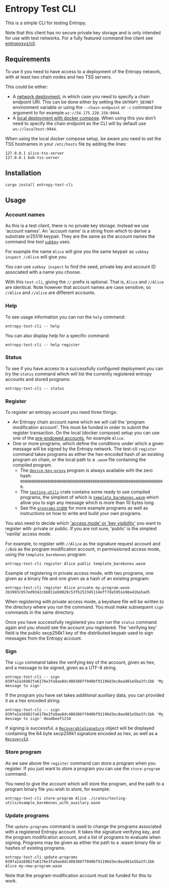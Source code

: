 # Entropy Test CLI

This is a simple CLI for testing Entropy.

Note that this client has no secure private key storage and is only intended for use with test
networks. For a fully featured command line client see [entropyxyz/cli](https://github.com/entropyxyz/cli).

## Requirements

To use it you need to have access to a deployment of the Entropy network, with at least two chain
nodes and two TSS servers.

This could be either:

- A [network deployment](https://github.com/entropyxyz/meta/wiki/New-Entropy-network-deployment-runbook), in
which case you need to specify a chain endpoint URI. This can be done either by setting the
`ENTROPY_DEVNET` environment variable or using the `--chain-endpoint` or `-c` command line argument
to for example `ws://54.175.228.156:9944`.
- A [local deployment with docker compose](https://github.com/entropyxyz/meta/wiki/Local-devnet).
  When using this you don't need to specify the chain endpoint as the CLI will by default use
  `ws://localhost:9944`.

When using the local docker compose setup, be aware you need to set the TSS hostnames in your
`/etc/hosts` file by adding the lines:

```
127.0.0.1 alice-tss-server
127.0.0.1 bob-tss-server
```

## Installation

`cargo install entropy-test-cli`

## Usage

### Account names

As this is a test client, there is no private key storage. Instead we use 'account names'. An 'account
name' is a string from which to derive a substrate sr25519 keypair. They are the same as
the account names the command line tool [`subkey`](https://docs.substrate.io/reference/command-line-tools/subkey) uses.

For example the name `Alice` will give you the same keypair as `subkey inspect //Alice` will give you.

You can use `subkey inspect` to find the seed, private key and account ID associated with a name you choose.

With this `test-cli`, giving the `//` prefix is optional. That is, `Alice` and `//Alice` are identical. Note
however that account names are case sensitive, so `//Alice` and `//alice` are different accounts.

### Help

To see usage information you can run the `help` command:

`entropy-test-cli -- help`

You can also display help for a specific command:

`entropy-test-cli -- help register`

### Status

To see if you have access to a successfully configured deployment you can try the `status` command
which will list the currently registered entropy accounts and stored programs:

`entropy-test-cli -- status`

### Register

To register an entropy account you need three things:
- An Entropy chain account name which we will call the 'program modification account'. This must be funded
  in order to submit the register transaction. On the local (docker compose) setup you can use one of the
  [pre-endowed accounts](https://github.com/entropyxyz/entropy-core/blob/master/node/cli/src/endowed_accounts.rs),
  for example `Alice`.
- One or more programs, which define the conditions under which a given message will be signed by
  the Entropy network. The test-cli `register` command takes programs as either the hex-encoded hash
  of an existing program on chain, or the local path to a `.wasm` file containing the compiled
  program.
  - The [`device-key-proxy`](https://github.com/entropyxyz/programs/blob/master/examples/device-key-proxy/src/lib.rs)
    program is always available with the zero hash: `0000000000000000000000000000000000000000000000000000000000000000`.
  - The [`testing-utils`](https://github.com/entropyxyz/entropy-core/tree/master/crates/testing-utils)
    crate contains some ready to use compiled programs, the simplest of which is
    [`template_barebones.wasm`](https://github.com/entropyxyz/entropy-core/blob/master/crates/testing-utils/template_barebones.wasm)
    which allow you to sign any message which is more than 10 bytes long.
  - See the [`programs` crate](https://github.com/entropyxyz/programs) for more example programs as well as
    instructions on how to write and build your own programs.

You also need to decide which ['access mode' or 'key visibility'](https://docs.entropy.xyz/AccessModes)
you want to register with: private or public. If you are not sure, 'public' is the simplest 'vanilla'
access mode.

For example, to register with `//Alice` as the signature request account and `//Bob` as the program
modification account, in permissioned access mode, using the `template_barebones` program:

`entropy-test-cli register Alice public template_barebones.wasm`

Example of registering in private access mode, with two programs, one given as a binary file and one
given as a hash of an existing program:

`entropy-test-cli register Alice private my-program.wasm 3b3993c957ed9342cbb011eb9029c53fb253345114eff7da5951e98a41ba5ad5`

When registering with private access mode, a keyshare file will be written to the directory where you
run the command. You must make subsequent `sign` commands in the same directory.

Once you have successfully registered you can run the `status` command again and you should see the
account you registered. The 'verifying key' field is the public secp256k1 key of the distributed
keypair used to sign messages from the Entropy account.

### Sign

The `sign` command takes the verifying key of the account, given as hex, and a message to be signed,
given as a UTF-8 string.

`entropy-test-cli -- sign 039fa2a16982fa6176e3fa9ae8dc408386ff040bf91196d3ec0aa981e5ba3fc1bb 'My message to sign'`

If the program you have set takes additional auxiliary data, you can provided it as a hex encoded
string:

`entropy-test-cli -- sign 039fa2a16982fa6176e3fa9ae8dc408386ff040bf91196d3ec0aa981e5ba3fc1bb 'My message to sign' deadbeef1234`

If signing is successful, a [`RecoverableSignature`](https://docs.rs/synedrion/latest/synedrion/struct.RecoverableSignature.html)
object will be displayed containing the 64 byte secp256k1 signature encoded as hex, as well as a [`RecoveryId`](https://docs.rs/synedrion/latest/synedrion/ecdsa/struct.RecoveryId.html).

### Store program

As we saw above the `register` command can store a program when you register. If you just want to store
a program you can use the `store-program` command.

You need to give the account which will store the program, and the path to a program binary file you
wish to store, for example:

`entropy-test-cli store-program Alice ./crates/testing-utils/example_barebones_with_auxilary.wasm`

### Update programs

The `update-programs` command is used to change the programs associated with a registered Entropy
account. It takes the signature verifying key, and the program modification account, and a list of
programs to evaluate when signing. Programs may be given as either the path to a .wasm binary file
or hashes of existing programs.

`entropy-test-cli update-programs 039fa2a16982fa6176e3fa9ae8dc408386ff040bf91196d3ec0aa981e5ba3fc1bb Alice my-new-program.wasm`

Note that the program modification account must be funded for this to work.
